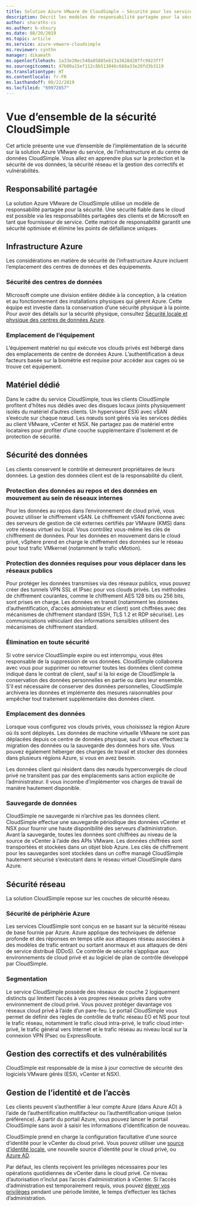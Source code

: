 ```yaml
---
title: Solution Azure VMware de CloudSimple – Sécurité pour les services CloudSimple
description: Décrit les modèles de responsabilité partagée pour la sécurité des services CloudSimple
author: sharaths-cs
ms.author: b-shsury
ms.date: 08/20/2019
ms.topic: article
ms.service: azure-vmware-cloudsimple
ms.reviewer: cynthn
manager: dikamath
ms.openlocfilehash: 1a33e20ec540a05885eb13a3828d28ffc9923fff
ms.sourcegitcommit: 47b00a15ef112c8b513046c668a33e20fd3b3119
ms.translationtype: HT
ms.contentlocale: fr-FR
ms.lasthandoff: 08/22/2019
ms.locfileid: "69972857"
---
```

# <a name="cloudsimple-security-overview"></a>Vue d’ensemble de la sécurité CloudSimple

Cet article présente une vue d’ensemble de l’implémentation de la sécurité sur la solution Azure VMware du service, de l’infrastructure et du centre de données CloudSimple. Vous allez en apprendre plus sur la protection et la sécurité de vos données, la sécurité réseau et la gestion des correctifs et vulnérabilités.

## <a name="shared-responsibility"></a>Responsabilité partagée

La solution Azure VMware de CloudSimple utilise un modèle de responsabilité partagée pour la sécurité. Une sécurité fiable dans le cloud est possible via les responsabilités partagées des clients et de Microsoft en tant que fournisseur de service. Cette matrice de responsabilité garantit une sécurité optimisée et élimine les points de défaillance uniques.

## <a name="azure-infrastructure"></a>Infrastructure Azure

Les considérations en matière de sécurité de l’infrastructure Azure incluent l’emplacement des centres de données et des équipements.

### <a name="datacenter-security"></a>Sécurité des centres de données

Microsoft compte une division entière dédiée à la conception, à la création et au fonctionnement des installations physiques qui gèrent Azure. Cette équipe est investie dans la conservation d’une sécurité physique à la pointe. Pour avoir des détails sur la sécurité physique, consultez [Sécurité locale et physique des centres de données Azure](../security/azure-physical-security.md).

### <a name="equipment-location"></a>Emplacement de l’équipement

L’équipement matériel nu qui exécute vos clouds privés est hébergé dans des emplacements de centre de données Azure.  L’authentification à deux facteurs basée sur la biométrie est requise pour accéder aux cages où se trouve cet équipement.

## <a name="dedicated-hardware"></a>Matériel dédié

Dans le cadre du service CloudSimple, tous les clients CloudSimple profitent d’hôtes nus dédiés avec des disques locaux joints physiquement isolés du matériel d’autres clients. Un hyperviseur ESXi avec vSAN s’exécute sur chaque nœud. Les nœuds sont gérés via les services dédiés au client VMware, vCenter et NSX. Ne partagez pas de matériel entre locataires pour profiter d’une couche supplémentaire d’isolement et de protection de sécurité.

## <a name="data-security"></a>Sécurité des données

Les clients conservent le contrôle et demeurent propriétaires de leurs données. La gestion des données client est de la responsabilité du client.

### <a name="data-protection-for-data-at-rest-and-data-in-motion-within-internal-networks"></a>Protection des données au repos et des données en mouvement au sein de réseaux internes

Pour les données au repos dans l’environnement de cloud privé, vous pouvez utiliser le chiffrement vSAN. Le chiffrement vSAN fonctionne avec des serveurs de gestion de clé externes certifiés par VMware (KMS) dans votre réseau virtuel ou local.  Vous contrôlez vous-même les clés de chiffrement de données. Pour les données en mouvement dans le cloud privé, vSphere prend en charge le chiffrement des données sur le réseau pour tout trafic VMkernel (notamment le trafic vMotion).

### <a name="data-protection-for-data-that-is-required-to-move-through-public-networks"></a>Protection des données requises pour vous déplacer dans les réseaux publics

Pour protéger les données transmises via des réseaux publics, vous pouvez créer des tunnels VPN SSL et IPsec pour vos clouds privés. Les méthodes de chiffrement courantes, comme le chiffrement AES 128 bits ou 256 bits, sont prises en charge. Les données en transit (notamment les données d’authentification, d’accès administrateur et client) sont chiffrées avec des mécanismes de chiffrement standard (SSH, TLS 1.2 et RDP sécurisé). Les communications véhiculant des informations sensibles utilisent des mécanismes de chiffrement standard.

### <a name="secure-disposal"></a>Élimination en toute sécurité

Si votre service CloudSimple expire ou est interrompu, vous êtes responsable de la suppression de vos données. CloudSimple collaborera avec vous pour supprimer ou retourner toutes les données client comme indiqué dans le contrat de client, sauf si la loi exige de CloudSimple la conservation des données personnelles en partie ou dans leur ensemble. S’il est nécessaire de conserver des données personnelles, CloudSimple archivera les données et implémente des mesures raisonnables pour empêcher tout traitement supplémentaire des données client.

### <a name="data-location"></a>Emplacement des données

Lorsque vous configurez vos clouds privés, vous choisissez la région Azure où ils sont déployés. Les données de machine virtuelle VMware ne sont pas déplacées depuis ce centre de données physique, sauf si vous effectuez la migration des données ou la sauvegarde des données hors site. Vous pouvez également héberger des charges de travail et stocker des données dans plusieurs régions Azure, si vous en avez besoin.

Les données client qui résident dans des nœuds hyperconvergés de cloud privé ne transitent pas par des emplacements sans action explicite de l’administrateur. Il vous incombe d’implémenter vos charges de travail de manière hautement disponible.

### <a name="data-backups"></a>Sauvegarde de données

CloudSimple ne sauvegarde ni n’archive pas les données client. CloudSimple effectue une sauvegarde périodique des données vCenter et NSX pour fournir une haute disponibilité des serveurs d’administration. Avant la sauvegarde, toutes les données sont chiffrées au niveau de la source de vCenter à l’aide des APIs VMware. Les données chiffrées sont transportées et stockées dans un objet blob Azure. Les clés de chiffrement pour les sauvegardes sont stockées dans un coffre managé CloudSimple hautement sécurisé s’exécutant dans le réseau virtuel CloudSimple dans Azure.

## <a name="network-security"></a>Sécurité réseau

La solution CloudSimple repose sur les couches de sécurité réseau.

### <a name="azure-edge-security"></a>Sécurité de périphérie Azure

Les services CloudSimple sont conçus en se basant sur la sécurité réseau de base fournie par Azure. Azure applique des techniques de défense profonde et des réponses en temps utile aux attaques réseau associées à des modèles de trafic entrant ou sortant anormaux et aux attaques de déni de service distribué (DDoS). Ce contrôle de sécurité s’applique aux environnements de cloud privé et au logiciel de plan de contrôle développé par CloudSimple.

### <a name="segmentation"></a>Segmentation

Le service CloudSimple possède des réseaux de couche 2 logiquement distincts qui limitent l’accès à vos propres réseaux privés dans votre environnement de cloud privé. Vous pouvez protéger davantage vos réseaux cloud privé à l’aide d’un pare-feu. Le portail CloudSimple vous permet de définir des règles de contrôle de trafic réseau EO et NS pour tout le trafic réseau, notamment le trafic cloud intra-privé, le trafic cloud inter-privé, le trafic général vers Internet et le trafic réseau au niveau local sur la connexion VPN IPsec ou ExpressRoute.

## <a name="vulnerability-and-patch-management"></a>Gestion des correctifs et des vulnérabilités

CloudSimple est responsable de la mise à jour corrective de sécurité des logiciels VMware gérés (ESXi, vCenter et NSX).

## <a name="identity-and-access-management"></a>Gestion de l’identité et de l’accès

Les clients peuvent s’authentifier à leur compte Azure (dans Azure AD) à l’aide de l’authentification multifacteur ou l’authentification unique (selon préférence). À partir du portail Azure, vous pouvez lancer le portail CloudSimple sans avoir à saisir les informations d’identification de nouveau.

CloudSimple prend en charge la configuration facultative d’une source d’identité pour le vCenter du cloud privé. Vous pouvez utiliser une [source d’identité locale](set-vcenter-identity.md), une nouvelle source d’identité pour le cloud privé, ou [Azure AD](azure-ad.md).

Par défaut, les clients reçoivent les privilèges nécessaires pour les opérations quotidiennes de vCenter dans le cloud privé. Ce niveau d’autorisation n’inclut pas l’accès d’administration à vCenter. Si l’accès d’administration est temporairement requis, vous pouvez [élever vos privilèges](escalate-private-cloud-privileges.md) pendant une période limitée, le temps d’effectuer les tâches d’administration.
